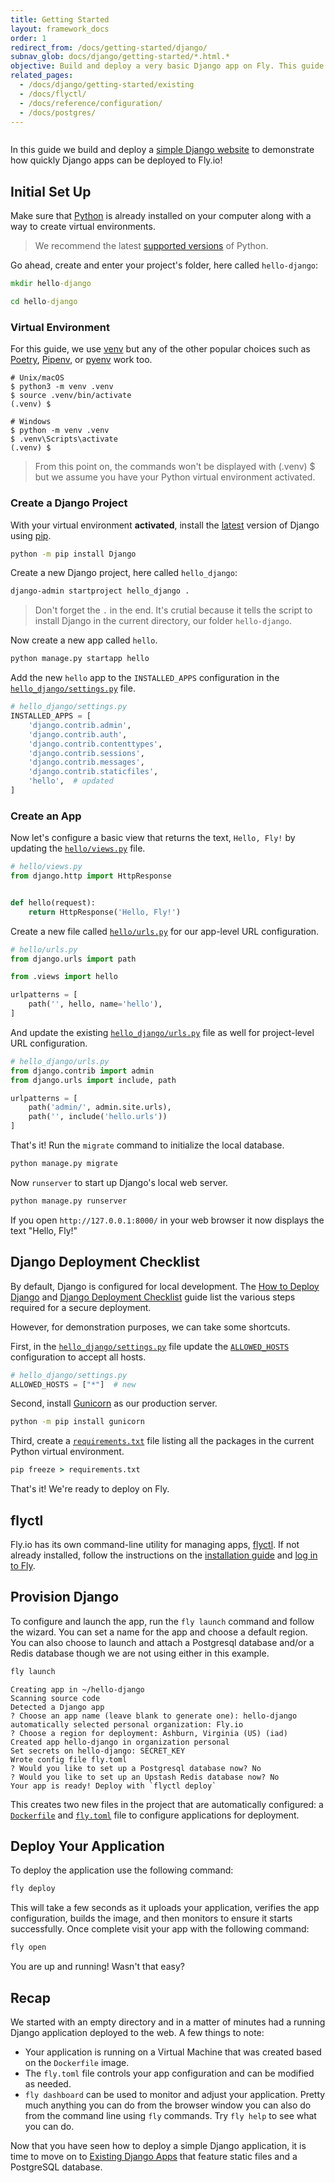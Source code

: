 ```yaml
---
title: Getting Started
layout: framework_docs
order: 1
redirect_from: /docs/getting-started/django/
subnav_glob: docs/django/getting-started/*.html.*
objective: Build and deploy a very basic Django app on Fly. This guide is the fastest way to try using Fly, so if you're short on time start here.
related_pages:
  - /docs/django/getting-started/existing
  - /docs/flyctl/
  - /docs/reference/configuration/
  - /docs/postgres/
---
```


<div>
  <img src="/static/images/django-intro.webp" srcset="/static/images/django-intro@2x.webp 2x" alt="">
</div>

In this guide we build and deploy a [simple Django website](https://github.com/fly-apps/hello-django) to demonstrate how quickly Django apps can be deployed to Fly.io!

## Initial Set Up

Make sure that [Python](https://www.python.org/) is already installed on your computer along with a way to create virtual environments.

> We recommend the latest [supported versions](https://devguide.python.org/versions/#supported-versions) of Python.

Go ahead, create and enter your project's folder, here called `hello-django`:

```cmd
mkdir hello-django
```
```cmd
cd hello-django
```
### Virtual Environment

For this guide, we use [venv](https://docs.python.org/3/library/venv.html#module-venv) but any of the other popular choices such as [Poetry](https://python-poetry.org/), [Pipenv](https://github.com/pypa/pipenv), or [pyenv](https://github.com/pyenv/pyenv) work too.

```shell
# Unix/macOS
$ python3 -m venv .venv
$ source .venv/bin/activate
(.venv) $
```
```shell
# Windows
$ python -m venv .venv
$ .venv\Scripts\activate
(.venv) $
```

> From this point on, the commands won't be displayed with (.venv) $ but we assume you have your Python virtual environment activated.

### Create a Django Project

With your virtual environment **activated**, install the [latest](https://www.djangoproject.com/download/#supported-versions) version of Django using [pip](https://pip.pypa.io/en/stable/).
```cmd
python -m pip install Django
```

Create a new Django project, here called `hello_django`:

```cmd
django-admin startproject hello_django .
```

> Don't forget the `.` in the end. It's crutial because it tells the script to install Django in the current directory, our folder `hello-django`.

Now create a new app called `hello`.

```cmd
python manage.py startapp hello
```

Add the new `hello` app to the `INSTALLED_APPS` configuration in the [`hello_django/settings.py`](https://github.com/fly-apps/hello-django/blob/main/hello_django/settings.py) file.

```python
# hello_django/settings.py
INSTALLED_APPS = [
    'django.contrib.admin',
    'django.contrib.auth',
    'django.contrib.contenttypes',
    'django.contrib.sessions',
    'django.contrib.messages',
    'django.contrib.staticfiles',
    'hello',  # updated
]
```

### Create an App

Now let's configure a basic view that returns the text, `Hello, Fly!` by updating the [`hello/views.py`](https://github.com/fly-apps/hello-django/blob/main/hello/views.py) file.

```python
# hello/views.py
from django.http import HttpResponse


def hello(request):
    return HttpResponse('Hello, Fly!')
```

Create a new file called [`hello/urls.py`](https://github.com/fly-apps/hello-django/blob/main/hello/urls.py) for our app-level URL configuration.

```python
# hello/urls.py
from django.urls import path

from .views import hello

urlpatterns = [
    path('', hello, name='hello'),
]
```

And update the existing [`hello_django/urls.py`](https://github.com/fly-apps/hello-django/blob/main/hello_django/urls.py) file as well for project-level URL configuration.

```python
# hello_django/urls.py
from django.contrib import admin
from django.urls import include, path

urlpatterns = [
    path('admin/', admin.site.urls),
    path('', include('hello.urls'))
]
```

That's it! Run the `migrate` command to initialize the local database.

```cmd
python manage.py migrate
```

Now `runserver` to start up Django's local web server.

```cmd
python manage.py runserver
```

If you open `http://127.0.0.1:8000/` in your web browser it now displays the text "Hello, Fly!"

## Django Deployment Checklist

By default, Django is configured for local development. The [How to Deploy Django](https://docs.djangoproject.com/en/stable/howto/deployment/) and [Django Deployment Checklist](https://docs.djangoproject.com/en/stable/howto/deployment/checklist/) guide list the various steps required for a secure deployment. 

However, for demonstration purposes, we can take some shortcuts.

First, in the [`hello_django/settings.py`](https://github.com/fly-apps/hello-django/blob/main/hello_django/settings.py) file update the [`ALLOWED_HOSTS`](https://github.com/fly-apps/hello-django/blob/main/hello_django/settings.py#L29) configuration to accept all hosts.

```python
# hello_django/settings.py
ALLOWED_HOSTS = ["*"]  # new
```

Second, install [Gunicorn](https://gunicorn.org/) as our production server.

```cmd
python -m pip install gunicorn
```

Third, create a [`requirements.txt`](https://github.com/fly-apps/hello-django/blob/main/requirements.txt) file listing all the packages in the current Python virtual environment.

```cmd
pip freeze > requirements.txt
```

That's it! We're ready to deploy on Fly.

## flyctl

Fly.io has its own command-line utility for managing apps, [flyctl](https://fly.io/docs/hands-on/install-flyctl/). If not already installed, follow the instructions on the [installation guide](https://fly.io/docs/hands-on/install-flyctl/) and [log in to Fly](https://fly.io/docs/getting-started/log-in-to-fly/).


## Provision Django

To configure and launch the app, run the `fly launch` command and follow the wizard. You can set a name for the app and choose a default region. You can also choose to launch and attach a Postgresql database and/or a Redis database though we are not using either in this example.

```cmd
fly launch
```
```output
Creating app in ~/hello-django
Scanning source code
Detected a Django app
? Choose an app name (leave blank to generate one): hello-django
automatically selected personal organization: Fly.io
? Choose a region for deployment: Ashburn, Virginia (US) (iad)
Created app hello-django in organization personal
Set secrets on hello-django: SECRET_KEY
Wrote config file fly.toml
? Would you like to set up a Postgresql database now? No
? Would you like to set up an Upstash Redis database now? No
Your app is ready! Deploy with `flyctl deploy`
```

This creates two new files in the project that are automatically configured: a [`Dockerfile`](https://github.com/fly-apps/hello-django/blob/main/Dockerfile) and [`fly.toml`](https://github.com/fly-apps/hello-django/blob/main/fly.toml) file to configure applications for deployment.

## Deploy Your Application

To deploy the application use the following command:

```cmd
fly deploy
```

This will take a few seconds as it uploads your application, verifies the app configuration, builds the image, and then monitors to ensure it starts successfully. Once complete visit your app with the following command:

```cmd
fly open
```

You are up and running! Wasn't that easy?

## Recap

We started with an empty directory and in a matter of minutes had a running Django application deployed to the web. A few things to note:

  * Your application is running on a Virtual Machine that was created based on the `Dockerfile` image.
  * The `fly.toml` file controls your app configuration and can be modified as needed.
  * `fly dashboard` can be used to monitor and adjust your application. Pretty much anything you can do from the browser window you can also do from the command line using `fly` commands. Try `fly help` to see what you can do.

Now that you have seen how to deploy a simple Django application, it is time to move on to [Existing Django Apps](/docs/django/getting-started/existing/) that feature static files and a PostgreSQL database.
